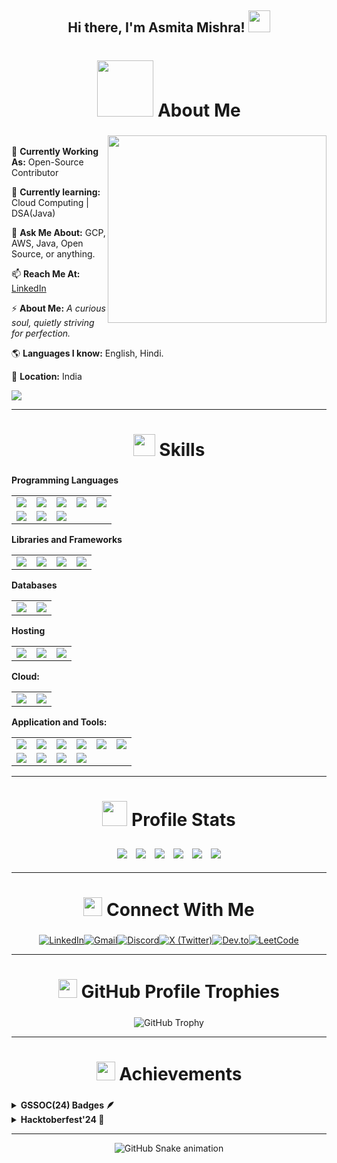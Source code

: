 <h2 align="center"> Hi there, I'm Asmita Mishra! <img src="https://github.com/TheDudeThatCode/TheDudeThatCode/blob/master/Assets/Hi.gif" width="35" /></h2>

<h2 display="flex" align="center" justify-content=center" style="font-size: 28px; text-decoration: none;">
  <img src="https://i.giphy.com/media/v1.Y2lkPTc5MGI3NjExbDJkbHIweGdscXFmYW1hdDQyM3NwN3U1dHg0ZWpyYmEzcDJ0anQ4OSZlcD12MV9pbnRlcm5hbF9naWZfYnlfaWQmY3Q9Zw/L1R1tvI9svkIWwpVYr/giphy.gif" width="90">
  <b>About Me</b>
</h2>
<div>
<img display="flex" align="right" justify-content="flex-end" width="350" height="300" src="https://user-images.githubusercontent.com/74038190/212750996-938b257b-266c-45a7-9af7-655341c0f58b.gif">

<p align="left">
  <br>
  🔭 <strong>Currently Working As:</strong> Open-Source Contributor
  
  🌱 <strong>Currently learning:</strong> Cloud Computing | DSA(Java)
  
  💬 <strong>Ask Me About:</strong> GCP, AWS, Java, Open Source, or anything.
  
  📫 <strong>Reach Me At:</strong> [LinkedIn](https://www.linkedin.com/in/asmitamishra1/)
  
  ⚡ <strong>About Me:</strong> _A curious soul, quietly striving for perfection._
  
  🌎 <strong>Languages I know:</strong> English, Hindi.
  
  📍 <strong>Location:</strong> India
  <br>
  
  ![](https://komarev.com/ghpvc/?username=AsmitaMishra24&style=for-the-badge&label=PROFILE+VIEWS)
</p>
</div>
<hr></hr>

<h2 align="center" style="font-size: 28px; text-decoration: none;">
  <img src="https://user-images.githubusercontent.com/74038190/212284087-bbe7e430-757e-4901-90bf-4cd2ce3e1852.gif" width="35">
  <b>Skills</b>
</h2>

**Programming Languages**
<table>
    <tr>
        <td><img src="https://img.shields.io/badge/C%2B%2B-00599C?style=for-the-badge&logo=c%2B%2B&logoColor=white"></td>
        <td><img src="https://img.shields.io/badge/Core%20Java-CC2927?style=for-the-badge&logo=Core%20Java&logoColor=white"></td>
        <td><img src="https://img.shields.io/badge/java-%23ED8B00.svg?style=for-the-badge&logo=openjdk&logoColor=white"/></td>
        <td><img src="https://img.shields.io/badge/html5-%23E34F26.svg?style=for-the-badge&logo=html5&logoColor=white"/></td>
        <td><img src="https://img.shields.io/badge/css-%231572B6.svg?style=for-the-badge&logo=css3&logoColor=white"/></td>
    </tr>
    <tr>
        <td><img src="https://img.shields.io/badge/javascript%20-%23323330.svg?&style=for-the-badge&logo=javascript&logoColor=%23F7DF1E"/></td>
        <td><img src="https://img.shields.io/badge/typescript-%23007ACC.svg?style=for-the-badge&logo=typescript&logoColor=white"/></td>
        <td><img src="https://img.shields.io/badge/Solidity-%23363636.svg?style=for-the-badge&logo=solidity&logoColor=white"/></td>
    </tr>
</table>

**Libraries and Frameworks**
<table>
    <tr>
        <td><img src="https://img.shields.io/badge/react%20-%2320232a.svg?&style=for-the-badge&logo=react&logoColor=%2361DAFB"></td>
        <td><img src="https://img.shields.io/badge/Tailwind_CSS-38B2AC?style=for-the-badge&logo=tailwind-css&logoColor=white"></td>
        <td><img src="https://img.shields.io/badge/Flutter-%2302569B.svg?style=for-the-badge&logo=Flutter&logoColor=white"/></td>
        <td><img src="https://img.shields.io/badge/Spring_Boot-6DB33F?style=for-the-badge&logo=spring-boot&logoColor=white"/></td>
    </tr>
</table>


**Databases**
<table>
    <tr>
        <td><img src="https://img.shields.io/badge/mysql-4479A1.svg?style=for-the-badge&logo=mysql&logoColor=white"></td>
        <td><img src="https://img.shields.io/badge/firebase-ffca28?style=for-the-badge&logo=firebase&logoColor=black"/></td>
    </tr>
</table>

**Hosting** 
<table>
    <tr>
        <td><img src="https://img.shields.io/badge/Netlify-00C7B7?style=for-the-badge&logo=netlify&logoColor=white"></td>
        <td><img src="https://img.shields.io/badge/Vercel-000000?style=for-the-badge&logo=vercel&logoColor=white"></td>
        <td><img src="https://img.shields.io/badge/firebase-ffca28?style=for-the-badge&logo=firebase&logoColor=black"/></td>
    </tr>
</table>

**Cloud:**
<table>
    <tr>
        <td><img src="https://img.shields.io/badge/GoogleCloud-%234285F4.svg?style=for-the-badge&logo=google-cloud&logoColor=white"></td>
        <td><img src="https://img.shields.io/badge/Amazon_AWS-FF9900?style=for-the-badge&logo=amazonaws&logoColor=white"></td>      
    </tr>
</table>

**Application and Tools:**
<table>
    <tr>
        <td><img src="https://img.shields.io/badge/git-%23F05033.svg?style=for-the-badge&logo=git&logoColor=white"></td>
        <td><img src="https://img.shields.io/badge/github-%23121011.svg?style=for-the-badge&logo=github&logoColor=white"></td>
        <td><img src="https://img.shields.io/badge/VSCode-0078D4?style=for-the-badge&logo=visual%20studio%20code&logoColor=white"/></td>
        <td><img src="https://img.shields.io/badge/android%20studio-346ac1?style=for-the-badge&logo=android%20studio&logoColor=white"/></td>
        <td><img src="https://img.shields.io/badge/IntelliJ_IDEA-000000.svg?style=for-the-badge&logo=intellij-idea&logoColor=white"/></td>
        <td><img src="https://img.shields.io/badge/Eclipse-FE7A16.svg?style=for-the-badge&logo=Eclipse&logoColor=white"/></td>
    </tr>
    <tr>
        <td><img src="https://img.shields.io/badge/Postman-FF6C37?style=for-the-badge&logo=Postman&logoColor=white"/></td>
        <td><img src="https://img.shields.io/badge/CISCO-1BA0D7?style=for-the-badge&logo=cisco&logoColor=white"/></td>
        <td><img src="https://img.shields.io/badge/remix-%23000.svg?style=for-the-badge&logo=remix&logoColor=white"/></td>
        <td><img src="https://img.shields.io/badge/Canva-%2300C4CC.svg?&style=for-the-badge&logo=Canva&logoColor=white"/></td>
    </tr>
</table>
   
<hr></hr>

<h2 align="center" style="font-size: 28px; text-decoration: none;">
  <img src="https://media.giphy.com/media/iY8CRBdQXODJSCERIr/giphy.gif" width="40">
  <b>Profile Stats</b>
</h2>
   <p align="center">
    <img src="https://github-readme-stats.vercel.app/api?username=AsmitaMishra24&hide_border=true&theme=algolia" style="margin: 5px;" />
   <img src="http://github-profile-summary-cards.vercel.app/api/cards/most-commit-language?username=AsmitaMishra24&theme=algolia" style="margin: 5px;" />  
   <img src="https://github-readme-streak-stats.herokuapp.com/?user=AsmitaMishra24&theme=algolia&hide_border=true&stroke=0000" style="margin: 5px;" />
   <img src="https://github-readme-stats.vercel.app/api/top-langs/?username=AsmitaMishra24&layout=compact&theme=algolia&hide_border=true&stroke=0000" style="margin: 5px;" />
   <img src="http://github-profile-summary-cards.vercel.app/api/cards/profile-details?username=AsmitaMishra24&theme=algolia" style="margin: 5px;" />
   <img src="https://github-readme-activity-graph.vercel.app/graph?username=AsmitaMishra24&bg_color=050f2c&color=00aeff&line=00aeff&point=ffffff&area=true&hide_border=true" style="margin: 5px;" />
</a>
</p>

<hr></hr>
<h2 align="center" style="font-size: 28px; text-decoration: none;">
  <img src="https://i.giphy.com/media/v1.Y2lkPTc5MGI3NjExb3ZqNDhxaWhsazB1dGt5cnp0MjF6ZDJkMmp1YWQ0ZG5xamlqNW9oNiZlcD12MV9pbnRlcm5hbF9naWZfYnlfaWQmY3Q9Zw/du3J3cXyzhj75IOgvA/giphy.gif" width="30">
  <b>Connect With Me</b>
</h2>
<div style="display: flex; justify-content: center; align-items: center;">
  <a href="https://www.linkedin.com/in/asmitamishra1/" target="_blank">
    <img src="https://img.shields.io/badge/LinkedIn-0077B5?style=for-the-badge&logo=linkedin&logoColor=white" alt="LinkedIn">
  </a>
  <a href="https://mail.google.com/mail/?view=cm&fs=1&to=asmitamishra243@gmail.com" target="_blank">
    <img src="https://img.shields.io/badge/Gmail-D14836?style=for-the-badge&logo=gmail&logoColor=white" alt="Gmail">
  </a>
  <a href="https://discordapp.com/users/am_2407" target="_blank">
    <img src="https://img.shields.io/badge/Discord-5865F2?style=for-the-badge&logo=discord&logoColor=white" alt="Discord">
  </a>
  <a href="https://x.com/asmita_coder" target="_blank">
    <img src="https://img.shields.io/badge/Twitter-000000?style=for-the-badge&logo=x&logoColor=white" alt="X (Twitter)">
  </a>
 <a href="https://dev.to/asmita_mishra" target="_blank">
  <img src="https://img.shields.io/badge/dev.to-0A0A0A?style=for-the-badge&logo=devdotto&logoColor=white" alt="Dev.to">
</a>
<a href="https://leetcode.com/u/asmitamishra24/" target="_blank">
  <img src="https://img.shields.io/badge/LeetCode-000000?style=for-the-badge&logo=LeetCode&logoColor=#d16c06" alt="LeetCode">
</a>
</div>
<hr></hr>

<h2 align="center" style="font-size: 28px; text-decoration: none;">
  <img src="https://github.com/user-attachments/assets/0bba9e8c-19f9-4ffa-9549-f3e4937c384a" width="30">
  <b>GitHub Profile Trophies</b>
</h2>
<p align=center>
  <img src="https://github-profile-trophy.vercel.app/?username=AsmitaMishra24&title=MultipleLang,Repositories,Issues,PullRequest,Commits,Stars,Review,Follower&theme=discord&no-frame=false&no-bg=true&margin-w=4&display=flex&align-item=center" alt="GitHub Trophy"/>
</p>
<hr></hr>
<h2 align="center" style="font-size: 28px; text-decoration: none;"> 
  <img src="https://github.com/user-attachments/assets/d1b0aa45-aa24-40c4-8fbc-6abcf6c3d6a3" width="30">
  <b>Achievements</b>
</h2>


<details>	
 <summary><b>GSSOC(24) Badges 🪶</b></summary><br>
<div style='display:flex; align-items:center; gap: 10px;' align='center'><a href="https://gssoc.girlscript.tech/leaderboard">
<img src="https://raw.githubusercontent.com/GSSoC24/Postman-Challenge/main/docs/assets/Postman%20White.png" width="100px" height="100px" />
  <img src="https://raw.githubusercontent.com/GSSoC24/Postman-Challenge/main/docs/assets/1.png" width="100px" height="100px" />
  <img src="https://raw.githubusercontent.com/GSSoC24/Postman-Challenge/main/docs/assets/2.png" width="100px" height="100px" />
  <img src="https://raw.githubusercontent.com/GSSoC24/Postman-Challenge/main/docs/assets/3.png" width="100px" height="100px" />
  <img src="https://raw.githubusercontent.com/GSSoC24/Postman-Challenge/main/docs/assets/4.png" width="100px" height="100px" />
  <img src="https://raw.githubusercontent.com/GSSoC24/Postman-Challenge/main/docs/assets/5.png" width="100px" height="100px" />
  <img src="https://raw.githubusercontent.com/GSSoC24/Postman-Challenge/main/docs/assets/6.png" width="105px" height="105px" />
</a>
   <div style="display: flex; justify-content: center; margin-top: 20px;">
  <br>
<p style="text-align: center;">Rank: 35 | Points: 2335 | PR Merged: 81 | <a href="https://gssoc.girlscript.tech/leaderboard" style="text-decoration: none">Leaderboard</a></p>
</div>
</div>
</details>
<details>	
 <summary><b>Hacktoberfest'24 🍁</b></summary><br>
<div style='display:flex; align-items:center; align='center'><a href="https://www.holopin.io/@asmitamishra24#">
<img src="https://holopin.me/asmitamishra24" />
</a>
</div>
</details>
<hr></hr>
<p align="center">
  <img src="https://raw.githubusercontent.com/AsmitaMishra24/AsmitaMishra24/output/github-contribution-grid-snake2.svg" alt="GitHub Snake animation">
</p>


